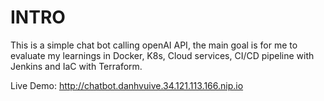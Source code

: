 # INTRO
This is a simple chat bot calling openAI API, the main goal is for me to evaluate my learnings in Docker, K8s, Cloud services, CI/CD pipeline with Jenkins and IaC with Terraform.

Live Demo: http://chatbot.danhvuive.34.121.113.166.nip.io
